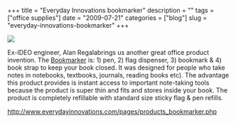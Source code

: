 +++
title = "Everyday Innovations bookmarker"
description = ""
tags = ["office supplies"]
date = "2009-07-21"
categories = ["blog"]
slug = "everyday-innovations-bookmarker"
+++



  <div class="notebook-screenshot"><a href="http://www.everydayinnovations.com/pages/products_bookmarker.php"><img src="http://media.konigi.com/notebook/bookmarker.jpg" class="notebook-image" /></a></div><p>Ex-IDEO engineer, Alan Regalabrings us another great office product invention. The <a href="http://www.everydayinnovations.com/pages/products_bookmarker.php">Bookmarker</a> is: 1) pen, 2) flag dispenser, 3) bookmark &amp; 4) book strap to keep your book closed. It was designed for people who take notes in notebooks, textbooks, journals, reading books etc). The advantage this product provides is instant access to important note-taking tools because the product is super thin and fits and stores inside your book. The product is completely refillable with standard size sticky flag &amp; pen refills.</p>
    
  <a href="http://www.everydayinnovations.com/pages/products_bookmarker.php">http://www.everydayinnovations.com/pages/products_bookmarker.php</a>
